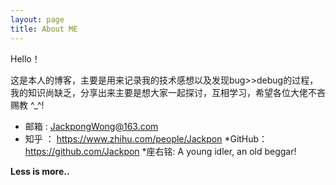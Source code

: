 ```yaml
---
layout: page
title: About ME
---
```


Hello！

这是本人的博客，主要是用来记录我的技术感想以及发现bug>>debug的过程，我的知识尚缺乏，分享出来主要是想大家一起探讨，互相学习，希望各位大佬不吝赐教 ^_^! 

* 邮箱 :	JackpongWong@163.com
* 知乎 ：	https://www.zhihu.com/people/Jackpon
*GitHub：	https://github.com/Jackpon
*座右铭:	A young idler, an old beggar!

**Less is more..**
